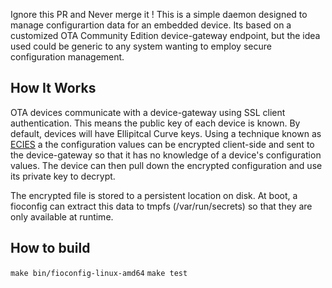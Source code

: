 Ignore this PR and Never merge it ! This is a simple daemon designed to manage configurartion data for an
embedded device. Its based on a customized OTA Community Edition
device-gateway endpoint, but the idea used could be generic to any
system wanting to employ secure configuration management.

## How It Works

OTA devices communicate with a device-gateway using SSL client
authentication. This means the public key of each device is known. By
default, devices will have Ellipitcal Curve keys. Using a technique
known as [ECIES](https://cryptopp.com/wiki/Elliptic_Curve_Integrated_Encryption_Scheme)
a the configuration values can be encrypted client-side and sent to
the device-gateway so that it has no knowledge of a device's configuration
values. The device can then pull down the encrypted configuration and
use its private key to decrypt.

The encrypted file is stored to a persistent location on disk. At boot,
a fioconfig can extract this data to tmpfs (/var/run/secrets) so that
they are only available at runtime.


## How to build
`make bin/fioconfig-linux-amd64`
`make test`
